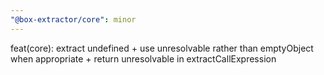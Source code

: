```yaml
---
"@box-extractor/core": minor
---
```


feat(core): extract undefined + use unresolvable rather than emptyObject when appropriate + return unresolvable in extractCallExpression
